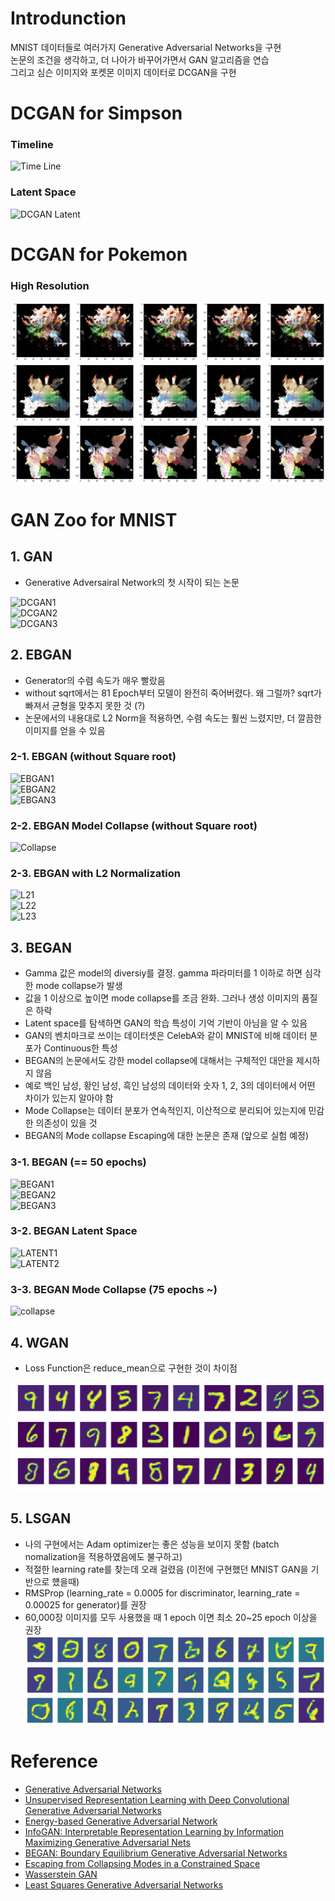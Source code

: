 # Introdunction  
MNIST 데이터들로 여러가지 Generative Adversarial Networks을 구현  
논문의 조건을 생각하고, 더 나아가 바꾸어가면서 GAN 알고리즘을 연습  
그리고 심슨 이미지와 포켓몬 이미지 데이터로 DCGAN을 구현  

# DCGAN for Simpson
### Timeline
![Time Line](https://github.com/Doyosae/Generative_Adversarial_Network/blob/master/sample/timeline.gif)  
### Latent Space
![DCGAN Latent](https://github.com/Doyosae/Generative_Adversarial_Network/blob/master/sample/latent.gif)  

# DCGAN for Pokemon  
### High Resolution  
![High1](https://github.com/Doyosae/Generative_Adversarial_Network/blob/master/sample/sample1/high%20(7).png)
![High2](https://github.com/Doyosae/Generative_Adversarial_Network/blob/master/sample/sample1/high%20(6).png)
![High3](https://github.com/Doyosae/Generative_Adversarial_Network/blob/master/sample/sample1/high%20(4).png)


# GAN Zoo for MNIST  
## 1. GAN  
- Generative Adversairal Network의 첫 시작이 되는 논문  

![DCGAN1](https://github.com/Doyosae/GAN_Guideline/blob/master/DCGAN/sample/DCGAN1.png)  
![DCGAN2](https://github.com/Doyosae/GAN_Guideline/blob/master/DCGAN/sample/DCGAN2.png)  
![DCGAN3](https://github.com/Doyosae/GAN_Guideline/blob/master/DCGAN/sample/DCGAN3.png)  

## 2. EBGAN  
- Generator의 수렴 속도가 매우 빨랐음  
- without sqrt에서는 81 Epoch부터 모델이 완전히 죽어버렸다. 왜 그럴까? sqrt가 빠져서 균형을 맞추지 못한 것 (?)    
- 논문에서의 내용대로 L2 Norm을 적용하면, 수렴 속도는 훨씬 느렸지만, 더 깔끔한 이미지를 얻을 수 있음  
### 2-1. EBGAN (without Square root)  
![EBGAN1](https://github.com/Doyosae/GAN_Guideline/blob/master/EBGAN/sample/EBGAN1.png)  
![EBGAN2](https://github.com/Doyosae/GAN_Guideline/blob/master/EBGAN/sample/EBGAN2.png)  
![EBGAN3](https://github.com/Doyosae/GAN_Guideline/blob/master/EBGAN/sample/EBGAN3.png)  
### 2-2. EBGAN Model Collapse (without Square root)   
![Collapse](https://github.com/Doyosae/GAN_Guideline/blob/master/EBGAN/sample/81%20epoch.png)  
### 2-3. EBGAN with L2 Normalization  
![L21](https://github.com/Doyosae/GAN_Guideline/blob/master/EBGAN/sample/L2%20Norm%201.png)  
![L22](https://github.com/Doyosae/GAN_Guideline/blob/master/EBGAN/sample/L2%20Norm%202.png)  
![L23](https://github.com/Doyosae/GAN_Guideline/blob/master/EBGAN/sample/L2%20Norm%203.png)  
  
## 3. BEGAN
- Gamma 값은 model의 diversiy를 결정. gamma 파라미터를 1 이하로 하면 심각한 mode collapse가 발생  
- 값을 1 이상으로 높이면 mode collapse를 조금 완화. 그러나 생성 이미지의 품질은 하락  
- Latent space를 탐색하면 GAN의 학습 특성이 기억 기반이 아님을 알 수 있음    
- GAN의 벤치마크로 쓰이는 데이터셋은 CelebA와 같이 MNIST에 비해 데이터 분포가 Continuous한 특성  
- BEGAN의 논문에서도 강한 model collapse에 대해서는 구체적인 대안을 제시하지 않음  
- 예로 백인 남성, 황인 남성, 흑인 남성의 데이터와 숫자 1, 2, 3의 데이터에서 어떤 차이가 있는지 알아야 함  
- Mode Collapse는 데이터 분포가 연속적인지, 이산적으로 분리되어 있는지에 민감한 의존성이 있을 것  
- BEGAN의 Mode collapse Escaping에 대한 논문은 존재 (앞으로 실험 예정)  
### 3-1. BEGAN (== 50 epochs)  
![BEGAN1](https://github.com/Doyosae/GAN_Guideline/blob/master/BEGAN/sample/BEGAN%20sample%201.png)  
![BEGAN2](https://github.com/Doyosae/GAN_Guideline/blob/master/BEGAN/sample/BEGAN%20sample%202.png)  
![BEGAN3](https://github.com/Doyosae/GAN_Guideline/blob/master/BEGAN/sample/BEGAN%20sample%203.png)  
### 3-2. BEGAN Latent Space  
![LATENT1](https://github.com/Doyosae/GAN_Guideline/blob/master/BEGAN/sample/Latent%20Space%201.png)  
![LATENT2](https://github.com/Doyosae/GAN_Guideline/blob/master/BEGAN/sample/Latent%20Space%202.png)
### 3-3. BEGAN Mode Collapse (75 epochs ~)  
![collapse](https://github.com/Doyosae/GAN_Guideline/blob/master/BEGAN/sample/Mode%20collapse%202%20(75epoch).png)  
  
## 4. WGAN  
- Loss Function은 reduce_mean으로 구현한 것이 차이점  
  
![WGAN1](https://github.com/Doyosae/GAN_Models/blob/master/WGAN/sample/WGAN1.png)  
![WGAN2](https://github.com/Doyosae/GAN_Models/blob/master/WGAN/sample/WGAN2.png)  
![WGAN3](https://github.com/Doyosae/GAN_Models/blob/master/WGAN/sample/WGAN3.png)  

## 5. LSGAN  
- 나의 구현에서는 Adam optimizer는 좋은 성능을 보이지 못함 (batch nomalization을 적용하였음에도 불구하고)  
- 적절한 learning rate를 찾는데 오래 걸렸음 (이전에 구현했던 MNIST GAN을 기반으로 헀을때)  
- RMSProp (learning_rate = 0.0005 for discriminator, learning_rate = 0.00025 for generator)를 권장  
- 60,000장 이미지를 모두 사용했을 때 1 epoch 이면 최소 20~25 epoch 이상을 권장  
![LSGAN1](https://github.com/Doyosae/GAN_Models/blob/master/LSGAN/sample/LSGAN%201.png)  
![LSGAN2](https://github.com/Doyosae/GAN_Models/blob/master/LSGAN/sample/LSGAN%202.png)  
![LSGAN3](https://github.com/Doyosae/GAN_Models/blob/master/LSGAN/sample/LSGAN%203.png)  

# Reference  
- [Generative Adversarial Networks](https://arxiv.org/abs/1406.2661)
- [Unsupervised Representation Learning with Deep Convolutional Generative Adversarial Networks](https://arxiv.org/abs/1511.06434)
- [Energy-based Generative Adversarial Network](https://arxiv.org/abs/1609.03126  )
- [InfoGAN: Interpretable Representation Learning by Information Maximizing Generative Adversarial Nets](https://arxiv.org/abs/1606.03657)
- [BEGAN: Boundary Equilibrium Generative Adversarial Networks](https://arxiv.org/abs/1703.10717)
- [Escaping from Collapsing Modes in a Constrained Space](https://arxiv.org/abs/1808.07258)
- [Wasserstein GAN](https://arxiv.org/abs/1701.07875)  
- [Least Squares Generative Adversarial Networks](https://arxiv.org/abs/1611.04076)
